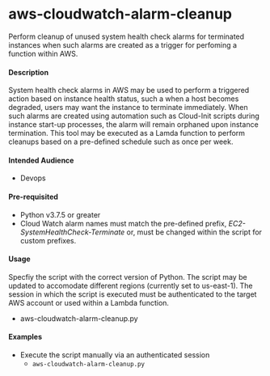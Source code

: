 # aws-cloudwatch-alarm-cleanup
Perform cleanup of unused system health check alarms for terminated instances when such alarms are created as a trigger for perfoming a function within AWS.

#### Description

System health check alarms in AWS may be used to perform a triggered action based on instance health status, such a when a host becomes degraded, users may want the instance to terminate immediately. When such alarms are created using automation such as Cloud-Init scripts during instance start-up processes, the alarm will remain orphaned upon instance termination. This tool may be executed as a Lamda function to perform cleanups based on a pre-defined schedule such as once per week.

#### Intended Audience
* Devops

#### Pre-requisited
* Python v3.7.5 or greater
* Cloud Watch alarm names must match the pre-defined prefix, *EC2-SystemHealthCheck-Terminate* or, must be changed within the script for custom prefixes.

#### Usage
Specfiy the script with the correct version of Python. The script may be updated to accomodate different regions (currently set to us-east-1). The session in which the script is executed must be authenticated to the target AWS account or used within a Lambda function.

* aws-cloudwatch-alarm-cleanup.py

#### Examples

* Execute the script manually via an authenticated session
  * `aws-cloudwatch-alarm-cleanup.py` 
